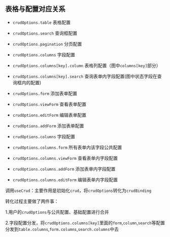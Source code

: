 ## 表格与配置对应关系

- `crudOptions.table` 表格配置
- `crudOptions.search` 查询框配置
- `crudOptions.pagination` 分页配置
- `crudOptions.columns` 字段配置
- `crudOptions.columns[key].column` 表格列配置（图中`columns[key]`部分）
- `crudOptions.columns[key].search` 查询表单内字段配置(图中状态字段在查询框内的配置)

- `crudOptions.form` 添加表单配置
- `crudOptions.viewForm` 查看表单配置
- `crudOptions.editForm` 编辑表单配置
- `crudOptions.addForm` 添加表单配置
- `crudOptions.columns` 字段配置
- `crudOptions.columns.form` 所有表单内该字段公共配置
- `crudOptions.columns.viewForm` 查看表单内字段配置
- `crudOptions.columns.addForm` 添加表单内字段配置
- `crudOptions.columns.editForm` 编辑表单内字段配置

调用`useCrud`：主要作用是初始化`crud`，将`crudOptions`转化为`crudBinding` 

转化过程主要做了两件事：

1.用户的`crudOptions`与公共配置、基础配置进行合并

2.字段配置分发，将`crudOptions.columns[key]`里面的`form`,`column`,`search`等配置分发到`table.columns`,`form.columns`,`search.columns`中去 

